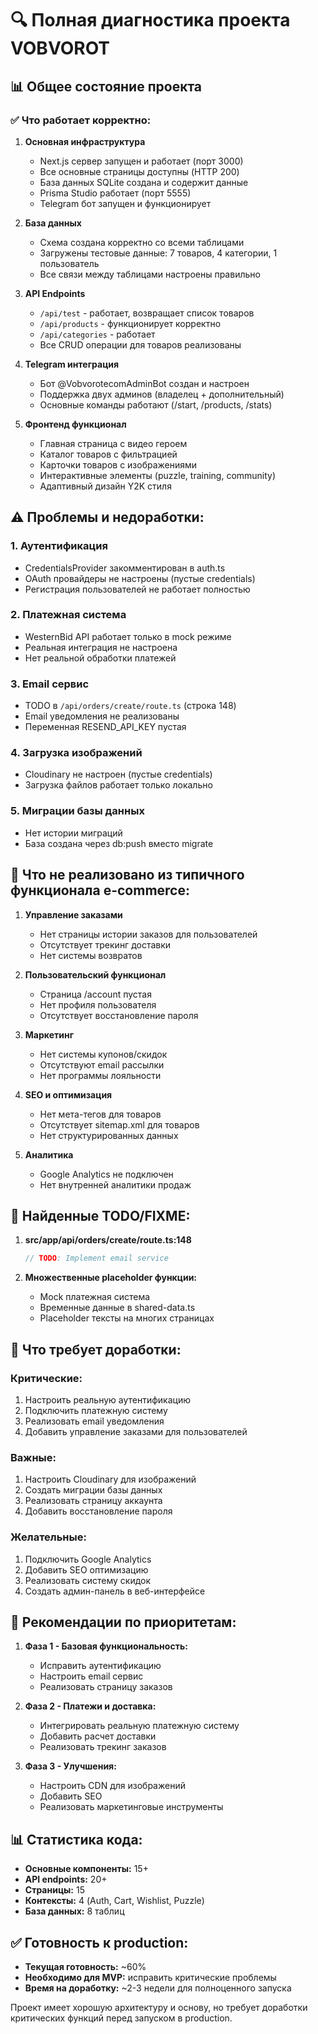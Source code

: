 # 🔍 Полная диагностика проекта VOBVOROT

## 📊 Общее состояние проекта

### ✅ Что работает корректно:

1. **Основная инфраструктура**
   - Next.js сервер запущен и работает (порт 3000)
   - Все основные страницы доступны (HTTP 200)
   - База данных SQLite создана и содержит данные
   - Prisma Studio работает (порт 5555)
   - Telegram бот запущен и функционирует

2. **База данных**
   - Схема создана корректно со всеми таблицами
   - Загружены тестовые данные: 7 товаров, 4 категории, 1 пользователь
   - Все связи между таблицами настроены правильно

3. **API Endpoints**
   - `/api/test` - работает, возвращает список товаров
   - `/api/products` - функционирует корректно
   - `/api/categories` - работает
   - Все CRUD операции для товаров реализованы

4. **Telegram интеграция**
   - Бот @VobvorotecomAdminBot создан и настроен
   - Поддержка двух админов (владелец + дополнительный)
   - Основные команды работают (/start, /products, /stats)

5. **Фронтенд функционал**
   - Главная страница с видео героем
   - Каталог товаров с фильтрацией
   - Карточки товаров с изображениями
   - Интерактивные элементы (puzzle, training, community)
   - Адаптивный дизайн Y2K стиля

## ⚠️ Проблемы и недоработки:

### 1. **Аутентификация**
   - CredentialsProvider закомментирован в auth.ts
   - OAuth провайдеры не настроены (пустые credentials)
   - Регистрация пользователей не работает полностью

### 2. **Платежная система**
   - WesternBid API работает только в mock режиме
   - Реальная интеграция не настроена
   - Нет реальной обработки платежей

### 3. **Email сервис**
   - TODO в `/api/orders/create/route.ts` (строка 148)
   - Email уведомления не реализованы
   - Переменная RESEND_API_KEY пустая

### 4. **Загрузка изображений**
   - Cloudinary не настроен (пустые credentials)
   - Загрузка файлов работает только локально

### 5. **Миграции базы данных**
   - Нет истории миграций
   - База создана через db:push вместо migrate

## 🚫 Что не реализовано из типичного функционала e-commerce:

1. **Управление заказами**
   - Нет страницы истории заказов для пользователей
   - Отсутствует трекинг доставки
   - Нет системы возвратов

2. **Пользовательский функционал**
   - Страница /account пустая
   - Нет профиля пользователя
   - Отсутствует восстановление пароля

3. **Маркетинг**
   - Нет системы купонов/скидок
   - Отсутствуют email рассылки
   - Нет программы лояльности

4. **SEO и оптимизация**
   - Нет мета-тегов для товаров
   - Отсутствует sitemap.xml для товаров
   - Нет структурированных данных

5. **Аналитика**
   - Google Analytics не подключен
   - Нет внутренней аналитики продаж

## 📝 Найденные TODO/FIXME:

1. **src/app/api/orders/create/route.ts:148**
   ```typescript
   // TODO: Implement email service
   ```

2. **Множественные placeholder функции:**
   - Mock платежная система
   - Временные данные в shared-data.ts
   - Placeholder тексты на многих страницах

## 🔧 Что требует доработки:

### Критические:
1. Настроить реальную аутентификацию
2. Подключить платежную систему
3. Реализовать email уведомления
4. Добавить управление заказами для пользователей

### Важные:
1. Настроить Cloudinary для изображений
2. Создать миграции базы данных
3. Реализовать страницу аккаунта
4. Добавить восстановление пароля

### Желательные:
1. Подключить Google Analytics
2. Добавить SEO оптимизацию
3. Реализовать систему скидок
4. Создать админ-панель в веб-интерфейсе

## 🚀 Рекомендации по приоритетам:

1. **Фаза 1 - Базовая функциональность:**
   - Исправить аутентификацию
   - Настроить email сервис
   - Реализовать страницу заказов

2. **Фаза 2 - Платежи и доставка:**
   - Интегрировать реальную платежную систему
   - Добавить расчет доставки
   - Реализовать трекинг заказов

3. **Фаза 3 - Улучшения:**
   - Настроить CDN для изображений
   - Добавить SEO
   - Реализовать маркетинговые инструменты

## 📊 Статистика кода:

- **Основные компоненты:** 15+ 
- **API endpoints:** 20+
- **Страницы:** 15
- **Контексты:** 4 (Auth, Cart, Wishlist, Puzzle)
- **База данных:** 8 таблиц

## ✅ Готовность к production:

- **Текущая готовность:** ~60%
- **Необходимо для MVP:** исправить критические проблемы
- **Время на доработку:** ~2-3 недели для полноценного запуска

Проект имеет хорошую архитектуру и основу, но требует доработки критических функций перед запуском в production.